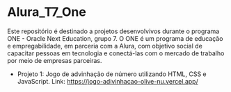 # Alura_T7_One
 
Este repositório é destinado a projetos desenvolvivos durante o programa ONE - Oracle Next Education, grupo 7. O ONE é um programa de educação e empregabilidade, em parceria com a Alura, com objetivo social de capacitar pessoas em tecnologia e conectá-las com o mercado de trabalho por meio de empresas parceiras.

- Projeto 1: Jogo de advinhação de número utilizando HTML, CSS e JavaScript.
  Link: https://jogo-adivinhacao-olive-nu.vercel.app/
  
